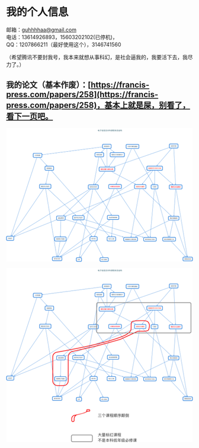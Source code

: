 # 我的个人信息

邮箱：guhhhhaa@gmail.com  
电话：13614926893，15603202102\(已停机\)，  
QQ：1207866211（最好使用这个），3146741560  
  
（希望腾讯不要封我号，我本来就想从事科幻，是社会逼我的，我要活下去，我尽力了。）

## 我的论文（基本作废）：[https://francis-press.com/papers/258](https://francis-press.com/papers/258)，基本上就是屎，别看了，看下一页吧。

![&#x6211;&#x7684;&#x672C;&#x79D1;&#x8BFE;&#x7A0B;](.gitbook/assets/hua-bei-dian-li-da-xue-dian-zi-ben-ke-ke-cheng-.png)

![&#x6211;&#x7684;&#x672C;&#x79D1;&#x8BFE;&#x7A0B;&#x5B58;&#x5728;&#x95EE;&#x9898;](.gitbook/assets/ben-ke-ke-cheng-cun-zai-wen-ti-.png)

